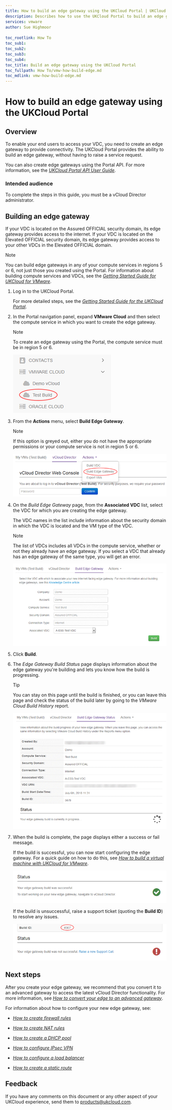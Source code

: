 ```yaml
---
title: How to build an edge gateway using the UKCloud Portal | UKCloud Ltd
description: Describes how to use the UKCloud Portal to build an edge gateway
services: vmware
author: Sue Highmoor

toc_rootlink: How To
toc_sub1:
toc_sub2:
toc_sub3:
toc_sub4:
toc_title: Build an edge gateway using the UKCloud Portal
toc_fullpath: How To/vmw-how-build-edge.md
toc_mdlink: vmw-how-build-edge.md
---
```


# How to build an edge gateway using the UKCloud Portal

## Overview

To enable your end users to access your VDC, you need to create an edge gateway to provide connectivity. The UKCloud Portal provides the ability to build an edge gateway, without having to raise a service request.

You can also create edge gateways using the
Portal API. For more information, see the [*UKCloud Portal API User Guide*](../portal/ptl-ref-portal-api.md).

### Intended audience

To complete the steps in this guide, you must be a vCloud Director administrator.

## Building an edge gateway

If your VDC is located on the Assured OFFICIAL security domain, its edge gateway provides access to the internet. If your VDC is located on the Elevated OFFICIAL security domain, its edge gateway provides access to your other VDCs in the Elevated OFFICIAL domain.

> [!NOTE]
> You can build edge gateways in any of your compute services in regions 5 or 6, not just those you created using the Portal. For information about building compute services and VDCs, see the [*Getting Started Guide for UKCloud for VMware*](vmw-gs.md).

1. Log in to the UKCloud Portal.

    For more detailed steps, see the [*Getting Started Guide for the UKCloud Portal*](../portal/ptl-gs.md).

2. In the Portal navigation panel, expand **VMware Cloud** and then select the compute service in which you want to create the edge gateway.

    > [!NOTE]
    > To create an edge gateway using the Portal, the compute service must be in region 5 or 6.

    ![Compute services menu option](images/vmw-portal-mnu-select-compute-service.png)

3. From the **Actions** menu, select **Build Edge Gateway**.

    > [!NOTE]
    > If this option is greyed out, either you do not have the appropriate permissions or your compute service is not in region 5 or 6.

    ![Build Edge Gateway menu option](images/vmw-portal-mnu-build-edge.png)

4. On the *Build Edge Gateway* page, from the **Associated VDC** list, select the VDC for which you are creating the edge gateway.

    The VDC names in the list include information about the security domain in which the VDC is located and the VM type of the VDC.

    > [!NOTE]
    > The list of VDCs includes all VDCs in the compute service, whether or not they already have an edge gateway. If you select a VDC that already has an edge gateway of the same type, you will get an error.

    ![Build Edge Gateway page](images/vmw-portal-build-edge.png)

5. Click **Build**.

6. The *Edge Gateway Build Status* page displays information about the edge gateway you're building and lets you know how the build is progressing.

    > [!TIP]
    > You can stay on this page until the build is finished, or you can leave this page and check the status of the build later by going to the *VMware Cloud Build History* report.

    ![Build Edge Gateway Status page](images/vmw-portal-build-edge-gateway-status.png)

7. When the build is complete, the page displays either a success or fail message.

    If the build is successful, you can now start configuring the edge gateway. For a quick guide on how to do this, see [*How to build a virtual machine with UKCloud for VMware*](vmw-how-build-vm.md).

    ![Build VDC Status - success](images/vmw-portal-build-edge-success.png)

    If the build is unsuccessful, raise a support ticket (quoting the **Build ID**) to resolve any issues.

    ![Build VDC Status - failed](images/vmw-portal-build-edge-fail.png)

## Next steps

After you create your edge gateway, we recommend that you convert it to an advanced gateway to access the latest vCloud Director functionality. For more information, see [*How to convert your edge to an advanced gateway*](vmw-how-convert-edge.md).

For information about how to configure your new edge gateway, see:

- [*How to create firewall rules*](vmw-how-create-firewall-rules.md)

- [*How to create NAT rules*](vmw-how-create-nat-rules.md)

- [*How to create a DHCP pool*](vmw-how-create-dhcp-pool.md)

- [*How to configure IPsec VPN*](vmw-how-configure-ipsec-vpn.md)

- [*How to configure a load balancer*](vmw-how-configure-load-balancer.md)

- [*How to create a static route*](vmw-how-create-static-route.md)

## Feedback

If you have any comments on this document or any other aspect of your UKCloud experience, send them to <products@ukcloud.com>.